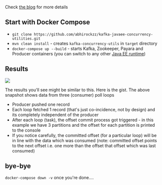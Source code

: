 Check [the blog](https://abhirockzz.wordpress.com/2017/05/30/kafeene-2-kafka-concurrency-utilities) for more details

## Start with Docker Compose

- `git clone https://github.com/abhirockzz/kafka-javaee-concurrency-utilities.git`
- `mvn clean install` - creates `kafka-concurrency-utils` in `target` directory
- `docker-compose up --build` - starts Kafka, Zookeeper, Payara and Producer containers (you can switch to any other [Java EE runtime](https://github.com/abhirockzz/kafka-javaee-concurrency-utilities/blob/master/Dockerfile#L1))

## Results

![](https://abhirockzz.files.wordpress.com/2017/06/kafka-javaee-conc-utils-snapshot.jpg)

The results you'll see might be similar to this. Here is the gist. The above snapshot shows data from three (consumer) poll loops

- Producer pushed one record
- Each loop fetched 1 record (that's just co-incidence, not by design) and its completely independent of the producer
- After each loop (task), the offset commit process got triggered - in this example we have 3 partitions and the offset for each partition is printed to the console
- If you notice carefully, the committed offset (for a particular loop) will be in line with the data which was consumed (note: committed offset points to the next offset i.e. one more than the offset that offset which was last consumed)

## bye-bye

`docker-compose down -v` once you're done....


